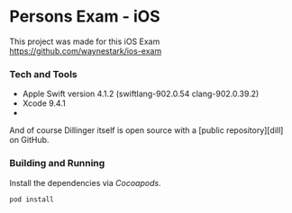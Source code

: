 # Persons Exam - iOS

This project was made for this iOS Exam https://github.com/waynestark/ios-exam


### Tech and Tools

* Apple Swift version 4.1.2 (swiftlang-902.0.54 clang-902.0.39.2)
* Xcode 9.4.1
* 

And of course Dillinger itself is open source with a [public repository][dill]
 on GitHub.

### Building and Running

Install the dependencies via *Cocoapods*.

```
pod install
```


